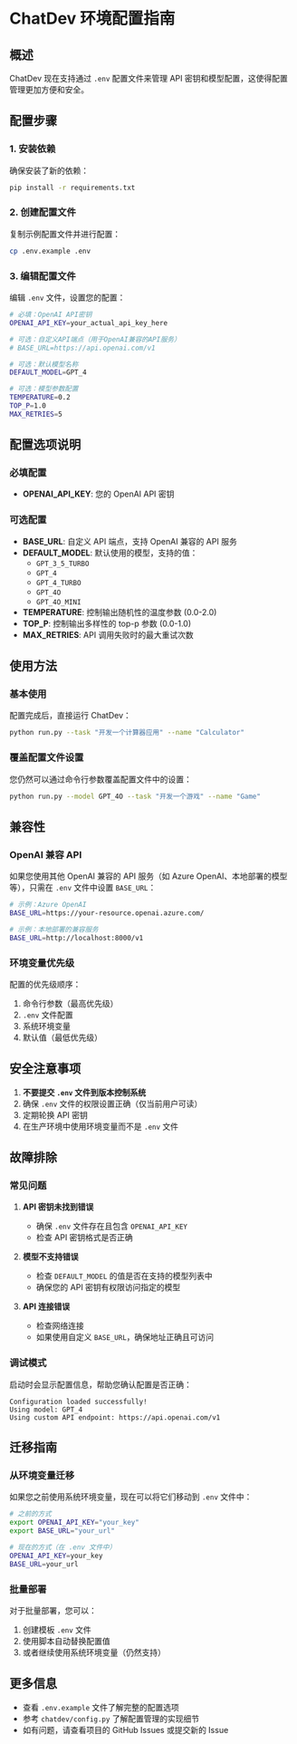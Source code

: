 # ChatDev 环境配置指南

## 概述

ChatDev 现在支持通过 `.env` 配置文件来管理 API 密钥和模型配置，这使得配置管理更加方便和安全。

## 配置步骤

### 1. 安装依赖

确保安装了新的依赖：

```bash
pip install -r requirements.txt
```

### 2. 创建配置文件

复制示例配置文件并进行配置：

```bash
cp .env.example .env
```

### 3. 编辑配置文件

编辑 `.env` 文件，设置您的配置：

```bash
# 必填：OpenAI API密钥
OPENAI_API_KEY=your_actual_api_key_here

# 可选：自定义API端点（用于OpenAI兼容的API服务）
# BASE_URL=https://api.openai.com/v1

# 可选：默认模型名称
DEFAULT_MODEL=GPT_4

# 可选：模型参数配置
TEMPERATURE=0.2
TOP_P=1.0
MAX_RETRIES=5
```

## 配置选项说明

### 必填配置

- **OPENAI_API_KEY**: 您的 OpenAI API 密钥

### 可选配置

- **BASE_URL**: 自定义 API 端点，支持 OpenAI 兼容的 API 服务
- **DEFAULT_MODEL**: 默认使用的模型，支持的值：
  - `GPT_3_5_TURBO`
  - `GPT_4`
  - `GPT_4_TURBO`
  - `GPT_4O`
  - `GPT_4O_MINI`
- **TEMPERATURE**: 控制输出随机性的温度参数 (0.0-2.0)
- **TOP_P**: 控制输出多样性的 top-p 参数 (0.0-1.0)
- **MAX_RETRIES**: API 调用失败时的最大重试次数

## 使用方法

### 基本使用

配置完成后，直接运行 ChatDev：

```bash
python run.py --task "开发一个计算器应用" --name "Calculator"
```

### 覆盖配置文件设置

您仍然可以通过命令行参数覆盖配置文件中的设置：

```bash
python run.py --model GPT_4O --task "开发一个游戏" --name "Game"
```

## 兼容性

### OpenAI 兼容 API

如果您使用其他 OpenAI 兼容的 API 服务（如 Azure OpenAI、本地部署的模型等），只需在 `.env` 文件中设置 `BASE_URL`：

```bash
# 示例：Azure OpenAI
BASE_URL=https://your-resource.openai.azure.com/

# 示例：本地部署的兼容服务
BASE_URL=http://localhost:8000/v1
```

### 环境变量优先级

配置的优先级顺序：
1. 命令行参数（最高优先级）
2. `.env` 文件配置
3. 系统环境变量
4. 默认值（最低优先级）

## 安全注意事项

1. **不要提交 `.env` 文件到版本控制系统**
2. 确保 `.env` 文件的权限设置正确（仅当前用户可读）
3. 定期轮换 API 密钥
4. 在生产环境中使用环境变量而不是 `.env` 文件

## 故障排除

### 常见问题

1. **API 密钥未找到错误**
   - 确保 `.env` 文件存在且包含 `OPENAI_API_KEY`
   - 检查 API 密钥格式是否正确

2. **模型不支持错误**
   - 检查 `DEFAULT_MODEL` 的值是否在支持的模型列表中
   - 确保您的 API 密钥有权限访问指定的模型

3. **API 连接错误**
   - 检查网络连接
   - 如果使用自定义 `BASE_URL`，确保地址正确且可访问

### 调试模式

启动时会显示配置信息，帮助您确认配置是否正确：

```
Configuration loaded successfully!
Using model: GPT_4
Using custom API endpoint: https://api.openai.com/v1
```

## 迁移指南

### 从环境变量迁移

如果您之前使用系统环境变量，现在可以将它们移动到 `.env` 文件中：

```bash
# 之前的方式
export OPENAI_API_KEY="your_key"
export BASE_URL="your_url"

# 现在的方式（在 .env 文件中）
OPENAI_API_KEY=your_key
BASE_URL=your_url
```

### 批量部署

对于批量部署，您可以：
1. 创建模板 `.env` 文件
2. 使用脚本自动替换配置值
3. 或者继续使用系统环境变量（仍然支持）

## 更多信息

- 查看 `.env.example` 文件了解完整的配置选项
- 参考 `chatdev/config.py` 了解配置管理的实现细节
- 如有问题，请查看项目的 GitHub Issues 或提交新的 Issue